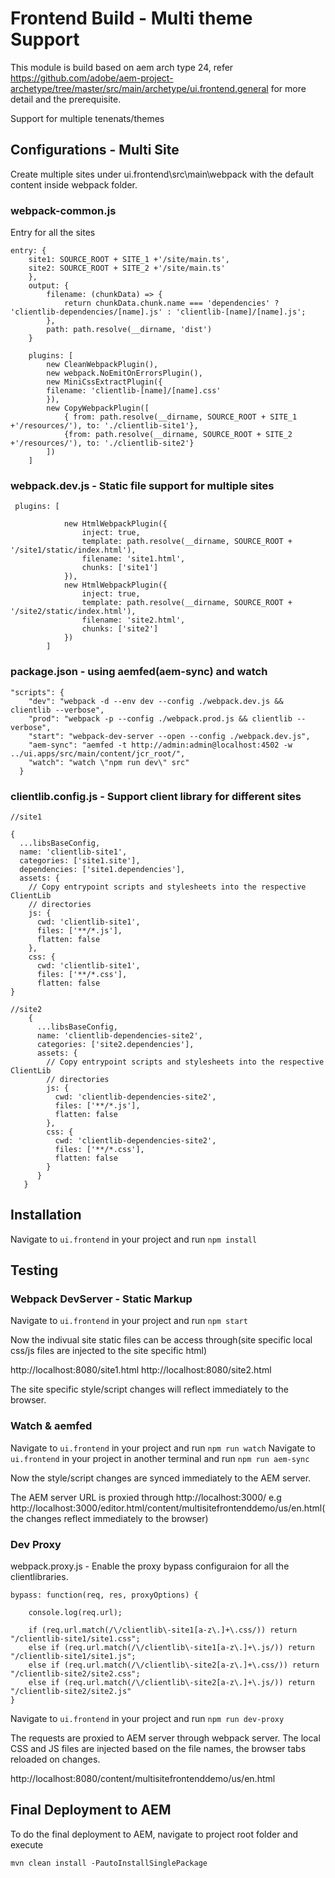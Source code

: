 # Frontend Build - Multi theme Support

This module is build based on aem arch type 24, refer https://github.com/adobe/aem-project-archetype/tree/master/src/main/archetype/ui.frontend.general  for more detail and the prerequisite.

Support for multiple tenenats/themes

## Configurations - Multi Site

Create multiple sites under ui.frontend\src\main\webpack with the default content inside webpack folder.

### webpack-common.js

Entry for all the sites

```
entry: {
	site1: SOURCE_ROOT + SITE_1 +'/site/main.ts',
	site2: SOURCE_ROOT + SITE_2 +'/site/main.ts'
    },
    output: {
        filename: (chunkData) => {
            return chunkData.chunk.name === 'dependencies' ? 'clientlib-dependencies/[name].js' : 'clientlib-[name]/[name].js';
        },
        path: path.resolve(__dirname, 'dist')
    }
	
	plugins: [
		new CleanWebpackPlugin(),
		new webpack.NoEmitOnErrorsPlugin(),
		new MiniCssExtractPlugin({
		filename: 'clientlib-[name]/[name].css'
        }),
        new CopyWebpackPlugin([
			{ from: path.resolve(__dirname, SOURCE_ROOT + SITE_1 +'/resources/'), to: './clientlib-site1'},
			{from: path.resolve(__dirname, SOURCE_ROOT + SITE_2 +'/resources/'), to: './clientlib-site2'}
        ])
    ]
```
	
### webpack.dev.js - Static file support for multiple sites

```
 plugins: [
            
            new HtmlWebpackPlugin({
                inject: true,
                template: path.resolve(__dirname, SOURCE_ROOT + '/site1/static/index.html'),
                filename: 'site1.html',
                chunks: ['site1']
            }),
            new HtmlWebpackPlugin({
                inject: true,
                template: path.resolve(__dirname, SOURCE_ROOT + '/site2/static/index.html'),
                filename: 'site2.html',
                chunks: ['site2']
            })
        ]
```
		
### package.json - using aemfed(aem-sync) and watch

```
"scripts": {
    "dev": "webpack -d --env dev --config ./webpack.dev.js && clientlib --verbose",
    "prod": "webpack -p --config ./webpack.prod.js && clientlib --verbose",
    "start": "webpack-dev-server --open --config ./webpack.dev.js",
    "aem-sync": "aemfed -t http://admin:admin@localhost:4502 -w ../ui.apps/src/main/content/jcr_root/",
    "watch": "watch \"npm run dev\" src"
  }
```
  
### clientlib.config.js - Support client library for different sites

```
//site1

{
  ...libsBaseConfig,
  name: 'clientlib-site1',
  categories: ['site1.site'],
  dependencies: ['site1.dependencies'],
  assets: {
	// Copy entrypoint scripts and stylesheets into the respective ClientLib
	// directories
	js: {
	  cwd: 'clientlib-site1',
	  files: ['**/*.js'],
	  flatten: false
	},
	css: {
	  cwd: 'clientlib-site1',
	  files: ['**/*.css'],
	  flatten: false
}

//site2
    {
      ...libsBaseConfig,	
      name: 'clientlib-dependencies-site2',
      categories: ['site2.dependencies'],
      assets: {
        // Copy entrypoint scripts and stylesheets into the respective ClientLib
        // directories
        js: {
          cwd: 'clientlib-dependencies-site2',
          files: ['**/*.js'],
          flatten: false
        },
        css: {
          cwd: 'clientlib-dependencies-site2',
          files: ['**/*.css'],
          flatten: false
        }
      }
   }
``` 

## Installation

Navigate to `ui.frontend` in your project and run `npm install`

## Testing

### Webpack DevServer - Static Markup

Navigate to `ui.frontend` in your project and run `npm start`

Now the indivual site static files can be access through(site specific local css/js files are injected to the site specific html)

http://localhost:8080/site1.html
http://localhost:8080/site2.html

The site specific style/script changes will reflect immediately to the browser.


### Watch & aemfed

Navigate to `ui.frontend` in your project and run `npm run watch`
Navigate to `ui.frontend` in your project in another terminal and run `npm run aem-sync`

Now the style/script changes are synced immediately to the AEM server.

The AEM server URL is proxied through http://localhost:3000/ e.g http://localhost:3000/editor.html/content/multisitefrontenddemo/us/en.html(the changes reflect immediately to the browser)

### Dev Proxy

webpack.proxy.js - Enable the proxy bypass configuraion for all the clientlibraries. 

```
bypass: function(req, res, proxyOptions) {

	console.log(req.url);

	if (req.url.match(/\/clientlib\-site1[a-z\.]+\.css/)) return "/clientlib-site1/site1.css";
	else if (req.url.match(/\/clientlib\-site1[a-z\.]+\.js/)) return "/clientlib-site1/site1.js";
	else if (req.url.match(/\/clientlib\-site2[a-z\.]+\.css/)) return "/clientlib-site2/site2.css";
	else if (req.url.match(/\/clientlib\-site2[a-z\.]+\.js/)) return "/clientlib-site2/site2.js"
}
```

Navigate to `ui.frontend` in your project and run `npm run dev-proxy`

The requests are proxied to AEM server through webpack server.
The local CSS and JS files are injected based on the file names, the browser tabs reloaded on changes.

http://localhost:8080/content/multisitefrontenddemo/us/en.html

## Final Deployment to AEM

To do the final deployment to AEM, navigate to project root folder and execute

```
mvn clean install -PautoInstallSinglePackage
```